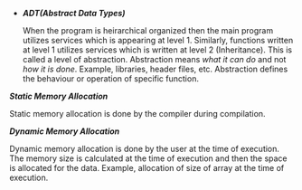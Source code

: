 * ***ADT(Abstract Data Types)***
  
  When the program is heirarchical organized then the main program utilizes services which is appearing at level 1. Similarly, functions written at level 1 utilizes services which is written at level 2 (Inheritance). This is called a level of abstraction. Abstraction means *what it can do* and not *how it is done*. Example, libraries, header files, etc. Abstraction defines the behaviour or operation of specific function.  


***Static Memory Allocation***

  Static memory allocation is done by the compiler during compilation.
 
***Dynamic Memory Allocation***

  Dynamic memory allocation is done by the user at the time of execution. The memory size is calculated at the time of execution and then the space is allocated for the data. Example, allocation of size of array at the time of execution.
